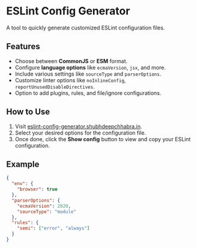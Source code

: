 # ESLint Config Generator

A tool to quickly generate customized ESLint configuration files.

## Features

- Choose between **CommonJS** or **ESM** format.
- Configure **language options** like `ecmaVersion`, `jsx`, and more.
- Include various settings like `sourceType` and `parserOptions`.
- Customize linter options like `noInlineConfig`, `reportUnusedDisableDirectives`.
- Option to add plugins, rules, and file/ignore configurations.

## How to Use

1. Visit [eslint-config-generator.shubhdeepchhabra.in](https://eslint-config-generator.shubhdeepchhabra.in/).
2. Select your desired options for the configuration file.
3. Once done, click the **Show config** button to view and copy your ESLint configuration.

## Example

```json
{
  "env": {
    "browser": true
  },
  "parserOptions": {
    "ecmaVersion": 2020,
    "sourceType": "module"
  },
  "rules": {
    "semi": ["error", "always"]
  }
}
